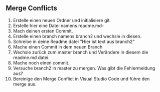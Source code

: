 ## Merge Conflicts

1. Erstelle einen neuen Ordner und initialisiere git.
2. Erstelle hier eine Datei namens readme.md-
3. Mach deinen ersten Commit.
4. Erstelle einen branch namens branch2 und wechsle in diesen.
5. Schreibe in deine Readme datei "Hier ist text aus branch2"
6. Mache einen Commit in dem neuen Branch
7. Wechsle zurück zum master branch und Verändere in diesem die readme.md datei.
8. Mache noch einen commit.
9. Versuche branch2 in master zu mergen. Was gibt die Fehlermeldung aus?
10. Bereinige den Merge Conflict in Visual Studio Code und führe den merge aus. 
